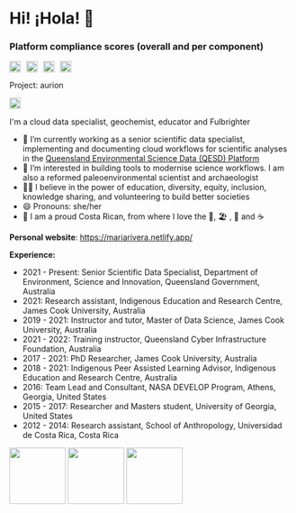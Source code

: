 # Hi! ¡Hola! 👋

### Platform compliance scores (overall and per component)
<div style="display: flex; align-items: center;">
  <img src="https://files.science-data.qld.gov.au/badges/platform-badge.svg" style="height: 20px; margin-right: 10px;">
  <img src="https://files.science-data.qld.gov.au/badges/ADF-badge.svg" style="height: 20px; margin-right: 10px;">
  <img src="https://files.science-data.qld.gov.au/badges/Databricks-badge.svg" style="height: 20px; margin-right: 10px;">
  <img src="https://files.science-data.qld.gov.au/badges/Synapse-badge.svg" style="height: 20px; margin-right: 10px;">
</div> 

Project: aurion
<div style="display: flex; align-items: center;">
  <img src="https://files.science-data.qld.gov.au/badges/aurion-badge.svg" alt="aurion Badge" style="height: 20px; margin-right: 10px;"> 
</div>

I'm a cloud data specialist, geochemist, educator and Fulbrighter

- 🔭 I’m currently working as a senior scientific data specialist, implementing and documenting cloud workflows for scientific analyses in the [Queensland Environmental Science Data (QESD) Platform](https://github.com/qg-qesd/platform)
- 🌱 I’m interested in building tools to modernise science workflows. I am also a reformed paleoenvironmental scientist and archaeologist
- 👐🏼 I believe in the power of education, diversity, equity, inclusion, knowledge sharing, and volunteering to build better societies
- 😄 Pronouns: she/her
- 🏡 I am a proud Costa Rican, from where I love the 🌳, 🏖️ , 🌋 and ☕


**Personal website**: https://mariarivera.netlify.app/

**Experience:**

- 2021 - Present: Senior Scientific Data Specialist, Department of Environment, Science and Innovation, Queensland Government, Australia
- 2021: Research assistant, Indigenous Education and Research Centre, James Cook University, Australia
- 2019 - 2021: Instructor and tutor, Master of Data Science, James Cook University, Australia
- 2021 - 2022: Training instructor, Queensland Cyber Infrastructure Foundation, Australia
- 2017 - 2021: PhD Researcher, James Cook University, Australia
- 2018 - 2021: Indigenous Peer Assisted Learning Advisor, Indigenous Education and Research Centre, Australia
- 2016: Team Lead and Consultant, NASA DEVELOP Program, Athens, Georgia, United States
- 2015 - 2017: Researcher and Masters student, University of Georgia, United States
- 2012 - 2014: Research assistant, School of Anthropology, Universidad de Costa Rica, Costa Rica

<img src="https://files.science-data.qld.gov.au/badges/etdl-badge.svg" width="100">
<img src="https://files.science-data.qld.gov.au/badges/wildnet-badge.svg" width="100">
<img src="https://files.science-data.qld.gov.au/badges/soils-badge.svg" width="100">




